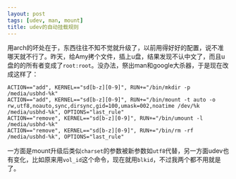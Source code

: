 ```yaml
---
layout: post
tags: [udev, man, mount]
title: udev的自动挂载规则
---
```


用arch的坏处在于，东西往往不知不觉就升级了，以前用得好好的配置，说不准哪天就不行了。昨天，给Amy拷个文件，插上u盘，结果发现不认中文了，而且u盘的的所有者变成了`root:root`。没办法，祭出man和google大杀器，于是现在改成这样了：

    ACTION=="add", KERNEL=="sd[b-z][0-9]", RUN+="/bin/mkdir -p /media/usbhd-%k"
    ACTION=="add", KERNEL=="sd[b-z][0-9]", RUN+="/bin/mount -t auto -o rw,utf8,noauto,sync,dirsync,gid=100,umask=002,noatime /dev/%k /media/usbhd-%k", OPTIONS="last_rule"
    ACTION=="remove", KERNEL=="sd[b-z][0-9]", RUN+="/bin/umount -l /media/usbhd-%k"
    ACTION=="remove", KERNEL=="sd[b-z][0-9]", RUN+="/bin/rm -rf /media/usbhd-%k", OPTIONS="last_rule"

一方面是mount升级后类似`charset`的参数被新参数如`utf8`代替，另一方面udev也有变化，比如原来用`vol_id`这个命令，现在就用`blkid`，不过我两个都不用就是了。

